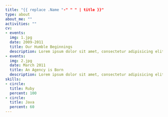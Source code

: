 ```yaml
---
title: "{{ replace .Name "-" " " | title }}"
type: about
about_me: ""
activities: ""
cv:
- events:
  img: 1.jpg
  date: 2009-2011
  title: Our Humble Beginnings
  description: Lorem ipsum dolor sit amet, consectetur adipisicing elit.
- events:
  img: 2.jpg
  date: March 2011
  title: An Agency is Born
  description: Lorem ipsum dolor sit amet, consectetur adipisicing elit!
skills:
- circle:
  title: Ruby
  percent: 100
- circle:
  title: Java
  percent: 60
---
```

